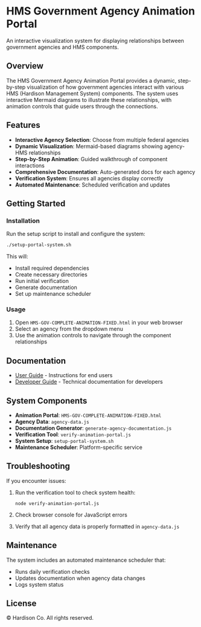 # HMS Government Agency Animation Portal

An interactive visualization system for displaying relationships between government agencies and HMS components.

## Overview

The HMS Government Agency Animation Portal provides a dynamic, step-by-step visualization of how government agencies interact with various HMS (Hardison Management System) components. The system uses interactive Mermaid diagrams to illustrate these relationships, with animation controls that guide users through the connections.

## Features

- **Interactive Agency Selection**: Choose from multiple federal agencies
- **Dynamic Visualization**: Mermaid-based diagrams showing agency-HMS relationships
- **Step-by-Step Animation**: Guided walkthrough of component interactions
- **Comprehensive Documentation**: Auto-generated docs for each agency
- **Verification System**: Ensures all agencies display correctly
- **Automated Maintenance**: Scheduled verification and updates

## Getting Started

### Installation

Run the setup script to install and configure the system:

```bash
./setup-portal-system.sh
```

This will:
- Install required dependencies
- Create necessary directories
- Run initial verification
- Generate documentation
- Set up maintenance scheduler

### Usage

1. Open `HMS-GOV-COMPLETE-ANIMATION-FIXED.html` in your web browser
2. Select an agency from the dropdown menu
3. Use the animation controls to navigate through the component relationships

## Documentation

- [User Guide](USER-GUIDE.md) - Instructions for end users
- [Developer Guide](DEVELOPER-GUIDE.md) - Technical documentation for developers

## System Components

- **Animation Portal**: `HMS-GOV-COMPLETE-ANIMATION-FIXED.html`
- **Agency Data**: `agency-data.js`
- **Documentation Generator**: `generate-agency-documentation.js`
- **Verification Tool**: `verify-animation-portal.js`
- **System Setup**: `setup-portal-system.sh`
- **Maintenance Scheduler**: Platform-specific service

## Troubleshooting

If you encounter issues:

1. Run the verification tool to check system health:
   ```
   node verify-animation-portal.js
   ```

2. Check browser console for JavaScript errors

3. Verify that all agency data is properly formatted in `agency-data.js`

## Maintenance

The system includes an automated maintenance scheduler that:
- Runs daily verification checks
- Updates documentation when agency data changes
- Logs system status

## License

© Hardison Co. All rights reserved.